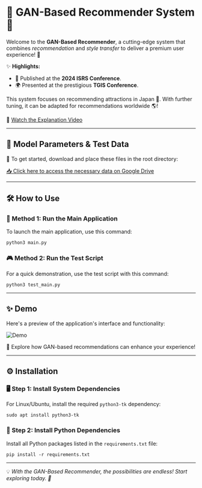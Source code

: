 <h1>🌟 GAN-Based Recommender System 🌟</h1>
<p>Welcome to the <strong>GAN-Based Recommender</strong>, a cutting-edge system that combines <em>recommendation</em> and <em>style transfer</em> to deliver a premium user experience! 🎉</p>
<p>✨ <strong>Highlights:</strong></p>
<ul>
  <li>🔬 Published at the <strong>2024 ISRS Conference</strong>.</li>
  <li>🌍 Presented at the prestigious <strong>TGIS Conference</strong>.</li>
</ul>
<p>This system focuses on recommending attractions in Japan 🗾. With further tuning, it can be adapted for recommendations worldwide 🌎!</p>
<p>🎥 <a href='https://www.youtube.com/watch?v=Fna5Wu2S6pc'>Watch the Explanation Video</a></p>

<hr>

<h2>📂 Model Parameters & Test Data</h2>
<p>🚀 To get started, download and place these files in the root directory:</p>
<a href='https://drive.google.com/drive/folders/1y-VSA-eaOE1OnUYc2reR_7kzapf0A9Zi?usp=drive_link'>📥 Click here to access the necessary data on Google Drive</a>

<hr>

<h2>🛠️ How to Use</h2>
<h3>🔧 Method 1: Run the Main Application</h3>
<p>To launch the main application, use this command:</p>
<pre><code>python3 main.py</code></pre>

<h3>🎮 Method 2: Run the Test Script</h3>
<p>For a quick demonstration, use the test script with this command:</p>
<pre><code>python3 test_main.py</code></pre>

<hr>

<h2>✨ Demo</h2>
<p>Here's a preview of the application's interface and functionality:</p>
<img src="https://github.com/user-attachments/assets/f3855037-38ac-42b1-8fa4-86f93e85c5cc" alt="Demo" style="max-width:100%; height:auto;">
<p>🎯 Explore how GAN-based recommendations can enhance your experience!</p>

<hr>

<h2>⚙️ Installation</h2>
<h3>🖥️ Step 1: Install System Dependencies</h3>
<p>For Linux/Ubuntu, install the required <code>python3-tk</code> dependency:</p>
<pre><code>sudo apt install python3-tk</code></pre>

<h3>🐍 Step 2: Install Python Dependencies</h3>
<p>Install all Python packages listed in the <code>requirements.txt</code> file:</p>
<pre><code>pip install -r requirements.txt</code></pre>

<hr>

<p>💡 <em>With the GAN-Based Recommender, the possibilities are endless! Start exploring today. 🚀</em></p>

